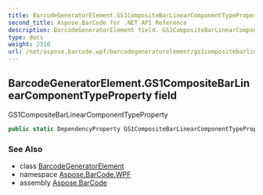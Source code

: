 ```yaml
---
title: BarcodeGeneratorElement.GS1CompositeBarLinearComponentTypeProperty
second_title: Aspose.BarCode for .NET API Reference
description: BarcodeGeneratorElement field. GS1CompositeBarLinearComponentTypeProperty
type: docs
weight: 2310
url: /net/aspose.barcode.wpf/barcodegeneratorelement/gs1compositebarlinearcomponenttypeproperty/
---
```

## BarcodeGeneratorElement.GS1CompositeBarLinearComponentTypeProperty field

GS1CompositeBarLinearComponentTypeProperty

```csharp
public static DependencyProperty GS1CompositeBarLinearComponentTypeProperty;
```

### See Also

* class [BarcodeGeneratorElement](../)
* namespace [Aspose.BarCode.WPF](../../barcodegeneratorelement/)
* assembly [Aspose.BarCode](../../../)


